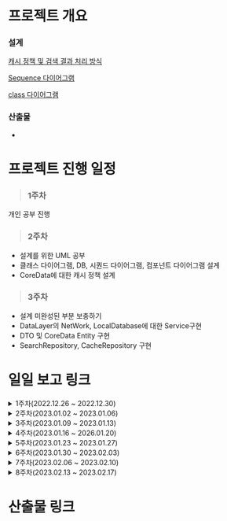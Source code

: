 # 프로젝트 개요
<!-- 기술 및 기능 요구사항, 산출물 등을 링크로 포함해주세요. -->
### 설계
[캐시 정책 및 검색 결과 처리 방식](https://cotton-waterlily-6ce.notion.site/f4511b0cef884ea8b8bba6bbfcdac1d1)

[Sequence 다이어그램](https://app.diagrams.net/#G1wQMa8Kpc7yvXgvG0BNUwGIcw_1PmOrkx)

[class 다이어그램](https://app.diagrams.net/#G1lPDB3YPaAexg8YB4xlcPP7edkVIxUy-b)

### 산출물
-

# 프로젝트 진행 일정
<!-- 주차별로 한눈에 볼수 있도록 정리해주세요. -->
> ### 1주차
개인 공부 진행
> ### 2주차
- 설계를 위한 UML 공부
- 클래스 다이어그램, DB, 시퀀드 다이어그램, 컴포넌트 다이어그램 설계
- CoreData에 대한 캐시 정책 설계
> ### 3주차
- 설계 미완성된 부분 보충하기
- DataLayer의 NetWork, LocalDatabase에 대한 Service구현
- DTO 및 CoreData Entity 구현
- SearchRepository, CacheRepository 구현

# 일일 보고 링크
<details>
<summary>1주차(2022.12.26 ~ 2022.12.30)</summary>
<div markdown="1">   
  
- [2022.12.29 (4일차)](https://open.oss.navercorp.com/wm-mdev-internship/2023.01-mobiledev2-doyun.park/issues/1)
- [2022.12.30 (5일차)](https://open.oss.navercorp.com/wm-mdev-internship/2023.01-mobiledev2-doyun.park/issues/2)
</div>
</details>

<details>
<summary>2주차(2023.01.02 ~ 2023.01.06)</summary>
<div markdown="1">   
  
- [2023.01.02 (6일차)](https://open.oss.navercorp.com/wm-mdev-internship/2023.01-mobiledev2-doyun.park/issues/3)
- [2023.01.03 (7일차)](https://open.oss.navercorp.com/wm-mdev-internship/2023.01-mobiledev2-doyun.park/issues/4)
  
</div>
</details>

<details>
<summary>3주차(2023.01.09 ~ 2023.01.13)</summary>
<div markdown="1">   
</div>
</details>

<details>
<summary>4주차(2023.01.16 ~ 2026.01.20)</summary>
<div markdown="1">   
</div>
</details>

<details>
<summary>5주차(2023.01.23 ~ 2023.01.27)</summary>
<div markdown="1">   
</div>
</details>

<details>
<summary>6주차(2023.01.30 ~ 2023.02.03)</summary>
<div markdown="1">   
</div>
</details>

<details>
<summary>7주차(2023.02.06 ~ 2023.02.10)</summary>
<div markdown="1">   
</div>
</details>

<details>
<summary>8주차(2023.02.13 ~ 2023.02.17)</summary>
<div markdown="1">   
</div>
</details>

# 산출물 링크
<!-- WIKI 페이지에 정리한 내용을 링크로 걸어주시면 됩니다. -->
